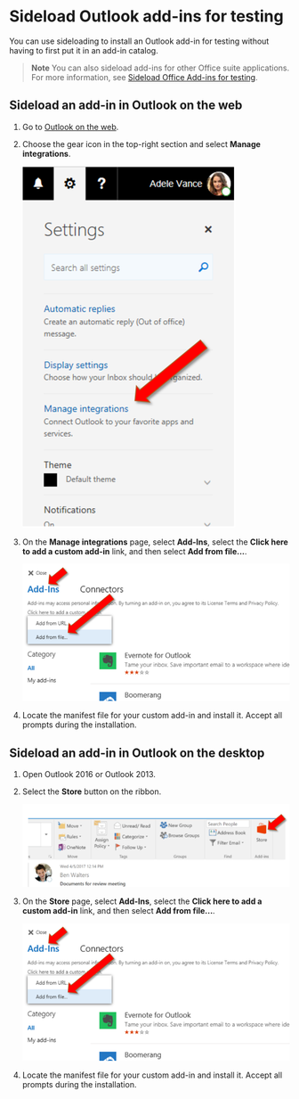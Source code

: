 
# Sideload Outlook add-ins for testing

You can use sideloading to install an Outlook add-in for testing without having to first put it in an add-in catalog.

 >**Note**  You can also sideload add-ins for other Office suite applications. For more information, see [Sideload Office Add-ins for testing](create-a-network-shared-folder-catalog-for-task-pane-and-content-add-ins.md).


## Sideload an add-in in Outlook on the web

1. Go to [Outlook on the web](https://outlook.office.com).
    
1. Choose the gear icon in the top-right section and select  **Manage integrations**.
    
    ![Outlook on the web screenshot pointing to Manage integrations option](../../images/outlook-sideload-web-manage-integrations.PNG)

1. On the  **Manage integrations** page, select **Add-Ins**, select the **Click here to add a custom add-in** link, and then select **Add from file...**.
    
    ![Manage integrations screenshot pointing to Add from a file option](../../images/outlook-sideload-web-add-from-file.PNG)

1. Locate the manifest file for your custom add-in and install it. Accept all prompts during the installation.
    
## Sideload an add-in in Outlook on the desktop

1. Open Outlook 2016 or Outlook 2013.

1. Select the **Store** button on the ribbon.

    ![Outlook 2016 ribbon pointing to Store button](../../images/outlook-sideload-desktop-store.PNG)

1. On the  **Store** page, select **Add-Ins**, select the **Click here to add a custom add-in** link, and then select **Add from file...**.
    
    ![Store screenshot pointing to Add from a file option](../../images/outlook-sideload-web-add-from-file.PNG)

1. Locate the manifest file for your custom add-in and install it. Accept all prompts during the installation.